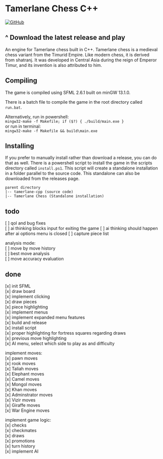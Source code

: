# Tamerlane Chess C++

[![GitHub](https://img.shields.io/badge/GitHub-Download-blue?style=flat-square&logo=github)](https://github.com/mirror-shades/tamerlane-cpp/releases/latest/download/Tamerlane.Chess.zip)

## ^ Download the latest release and play

An engine for Tamerlane chess built in C++. Tamerlane chess is a medieval chess variant from the Timurid Empire. Like modern chess, it is derived from shatranj. It was developed in Central Asia during the reign of Emperor Timur, and its invention is also attributed to him.

## Compiling

The game is compiled using SFML 2.6.1 built on minGW 13.1.0.

There is a batch file to compile the game in the root directory called `run.bat`.

Alternatively, run in powershell:  
`mingw32-make -f Makefile; if ($?) { ./build/main.exe }`  
or run in terminal:  
`mingw32-make -f Makefile && build\main.exe`

## Installing

If you prefer to manually install rather than download a release, you can do that as well. There is a powershell script to install the game in the scripts directory called `install.ps1`. This script will create a standalone installation in a folder parallel to the source code. This standalone can also be downloaded from the releases page.

```
parent directory
|-- tamerlane-cpp (source code)
|-- Tamerlane Chess (Standalone installation)
```

## todo

[ ] qol and bug fixes  
[ ] ai thinking blocks input for exiting the game
[ ] ai thinking should happen after ai options menu is closed
[ ] capture piece list

analysis mode:  
[ ] move by move history  
[ ] best move analysis  
[ ] move accuracy evaluation

## done

[x] init SFML  
[x] draw board  
[x] implement clicking  
[x] draw pieces  
[x] piece highlighting  
[x] implement menus  
[x] implement expanded menu features  
[x] build and release  
[x] install script  
[x] proper highlighting for fortress squares regarding draws  
[x] previous move highlighting  
[x] AI menu, select which side to play as and difficulty

implement moves:  
[x] pawn moves  
[x] rook moves  
[x] Taliah moves  
[x] Elephant moves  
[x] Camel moves  
[x] Mongol moves  
[x] Khan moves  
[x] Adminstrator moves  
[x] Vizir moves  
[x] Giraffe moves  
[x] War Engine moves

implement game logic:  
[x] checks  
[x] checkmates  
[x] draws  
[x] promotions  
[x] turn history  
[x] implement AI
